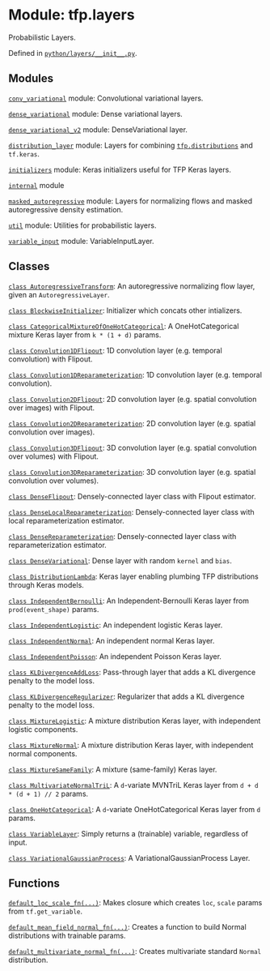 <div itemscope itemtype="http://developers.google.com/ReferenceObject">
<meta itemprop="name" content="tfp.layers" />
<meta itemprop="path" content="Stable" />
</div>

# Module: tfp.layers

Probabilistic Layers.



Defined in [`python/layers/__init__.py`](https://github.com/tensorflow/probability/tree/master/tensorflow_probability/python/layers/__init__.py).

<!-- Placeholder for "Used in" -->


## Modules

[`conv_variational`](../tfp/layers/conv_variational.md) module: Convolutional variational layers.

[`dense_variational`](../tfp/layers/dense_variational.md) module: Dense variational layers.

[`dense_variational_v2`](../tfp/layers/dense_variational_v2.md) module: DenseVariational layer.

[`distribution_layer`](../tfp/layers/distribution_layer.md) module: Layers for combining <a href="../tfp/distributions.md"><code>tfp.distributions</code></a> and `tf.keras`.

[`initializers`](../tfp/layers/initializers.md) module: Keras initializers useful for TFP Keras layers.

[`internal`](../tfp/layers/internal.md) module

[`masked_autoregressive`](../tfp/layers/masked_autoregressive.md) module: Layers for normalizing flows and masked autoregressive density estimation.

[`util`](../tfp/layers/util.md) module: Utilities for probabilistic layers.

[`variable_input`](../tfp/layers/variable_input.md) module: VariableInputLayer.

## Classes

[`class AutoregressiveTransform`](../tfp/layers/AutoregressiveTransform.md): An autoregressive normalizing flow layer, given an `AutoregressiveLayer`.

[`class BlockwiseInitializer`](../tfp/layers/BlockwiseInitializer.md): Initializer which concats other intializers.

[`class CategoricalMixtureOfOneHotCategorical`](../tfp/layers/CategoricalMixtureOfOneHotCategorical.md): A OneHotCategorical mixture Keras layer from `k * (1 + d)` params.

[`class Convolution1DFlipout`](../tfp/layers/Convolution1DFlipout.md): 1D convolution layer (e.g. temporal convolution) with Flipout.

[`class Convolution1DReparameterization`](../tfp/layers/Convolution1DReparameterization.md): 1D convolution layer (e.g. temporal convolution).

[`class Convolution2DFlipout`](../tfp/layers/Convolution2DFlipout.md): 2D convolution layer (e.g. spatial convolution over images) with Flipout.

[`class Convolution2DReparameterization`](../tfp/layers/Convolution2DReparameterization.md): 2D convolution layer (e.g. spatial convolution over images).

[`class Convolution3DFlipout`](../tfp/layers/Convolution3DFlipout.md): 3D convolution layer (e.g. spatial convolution over volumes) with Flipout.

[`class Convolution3DReparameterization`](../tfp/layers/Convolution3DReparameterization.md): 3D convolution layer (e.g. spatial convolution over volumes).

[`class DenseFlipout`](../tfp/layers/DenseFlipout.md): Densely-connected layer class with Flipout estimator.

[`class DenseLocalReparameterization`](../tfp/layers/DenseLocalReparameterization.md): Densely-connected layer class with local reparameterization estimator.

[`class DenseReparameterization`](../tfp/layers/DenseReparameterization.md): Densely-connected layer class with reparameterization estimator.

[`class DenseVariational`](../tfp/layers/DenseVariational.md): Dense layer with random `kernel` and `bias`.

[`class DistributionLambda`](../tfp/layers/DistributionLambda.md): Keras layer enabling plumbing TFP distributions through Keras models.

[`class IndependentBernoulli`](../tfp/layers/IndependentBernoulli.md): An Independent-Bernoulli Keras layer from `prod(event_shape)` params.

[`class IndependentLogistic`](../tfp/layers/IndependentLogistic.md): An independent logistic Keras layer.

[`class IndependentNormal`](../tfp/layers/IndependentNormal.md): An independent normal Keras layer.

[`class IndependentPoisson`](../tfp/layers/IndependentPoisson.md): An independent Poisson Keras layer.

[`class KLDivergenceAddLoss`](../tfp/layers/KLDivergenceAddLoss.md): Pass-through layer that adds a KL divergence penalty to the model loss.

[`class KLDivergenceRegularizer`](../tfp/layers/KLDivergenceRegularizer.md): Regularizer that adds a KL divergence penalty to the model loss.

[`class MixtureLogistic`](../tfp/layers/MixtureLogistic.md): A mixture distribution Keras layer, with independent logistic components.

[`class MixtureNormal`](../tfp/layers/MixtureNormal.md): A mixture distribution Keras layer, with independent normal components.

[`class MixtureSameFamily`](../tfp/layers/MixtureSameFamily.md): A mixture (same-family) Keras layer.

[`class MultivariateNormalTriL`](../tfp/layers/MultivariateNormalTriL.md): A `d`-variate MVNTriL Keras layer from `d + d * (d + 1) // 2` params.

[`class OneHotCategorical`](../tfp/layers/OneHotCategorical.md): A `d`-variate OneHotCategorical Keras layer from `d` params.

[`class VariableLayer`](../tfp/layers/VariableLayer.md): Simply returns a (trainable) variable, regardless of input.

[`class VariationalGaussianProcess`](../tfp/layers/VariationalGaussianProcess.md): A VariationalGaussianProcess Layer.

## Functions

[`default_loc_scale_fn(...)`](../tfp/layers/default_loc_scale_fn.md): Makes closure which creates `loc`, `scale` params from `tf.get_variable`.

[`default_mean_field_normal_fn(...)`](../tfp/layers/default_mean_field_normal_fn.md): Creates a function to build Normal distributions with trainable params.

[`default_multivariate_normal_fn(...)`](../tfp/layers/default_multivariate_normal_fn.md): Creates multivariate standard `Normal` distribution.

